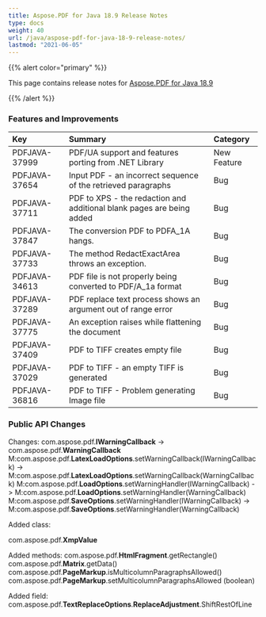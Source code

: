 ```yaml
---
title: Aspose.PDF for Java 18.9 Release Notes
type: docs
weight: 40
url: /java/aspose-pdf-for-java-18-9-release-notes/
lastmod: "2021-06-05"
---
```


{{% alert color="primary" %}}

This page contains release notes for [Aspose.PDF for Java 18.9](https://repository.aspose.com/repo/com/aspose/aspose-pdf/18.9/)

{{% /alert %}}
### **Features and Improvements**

|**Key**|**Summary**|**Category**|
| :- | :- | :- |
|PDFJAVA-37999|PDF/UA support and features porting from .NET Library|New Feature|
|PDFJAVA-37654|Input PDF - an incorrect sequence of the retrieved paragraphs|Bug|
|PDFJAVA-37711|PDF to XPS - the redaction and additional blank pages are being added|Bug|
|PDFJAVA-37847|The conversion PDF to PDFA_1A hangs.|Bug|
|PDFJAVA-37733|The method RedactExactArea throws an exception.|Bug|
|PDFJAVA-34613|PDF file is not properly being converted to PDF/A_1a format|Bug|
|PDFJAVA-37289|PDF replace text process shows an argument out of range error|Bug|
|PDFJAVA-37775|An exception raises while flattening the document|Bug|
|PDFJAVA-37409|PDF to TIFF creates empty file|Bug|
|PDFJAVA-37029|PDF to TIFF - an empty TIFF is generated|Bug|
|PDFJAVA-36816|PDF to TIFF - Problem generating Image file|Bug|
### **Public API Changes**
Changes:
com.aspose.pdf.**IWarningCallback** -> com.aspose.pdf.**WarningCallback**
M:com.aspose.pdf.**LatexLoadOptions**.setWarningCallback(IWarningCallback) -> M:com.aspose.pdf.**LatexLoadOptions**.setWarningCallback(WarningCallback)
M:com.aspose.pdf.**LoadOptions**.setWarningHandler(IWarningCallback) -> M:com.aspose.pdf.**LoadOptions**.setWarningHandler(WarningCallback)
M:com.aspose.pdf.**SaveOptions**.setWarningHandler(IWarningCallback) -> M:com.aspose.pdf.**SaveOptions**.setWarningHandler(WarningCallback)

Added class:

com.aspose.pdf.**XmpValue**

Added methods:
com.aspose.pdf.**HtmlFragment**.getRectangle()  
com.aspose.pdf.**Matrix**.getData()  
com.aspose.pdf.**PageMarkup**.isMulticolumnParagraphsAllowed()  
com.aspose.pdf.**PageMarkup**.setMulticolumnParagraphsAllowed   (boolean)

Added field:
com.aspose.pdf.**TextReplaceOptions**.**ReplaceAdjustment**.ShiftRestOfLine
